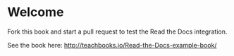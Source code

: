 # Welcome

Fork this book and start a pull request to test the Read the Docs integration.

See the book here: http://teachbooks.io/Read-the-Docs-example-book/